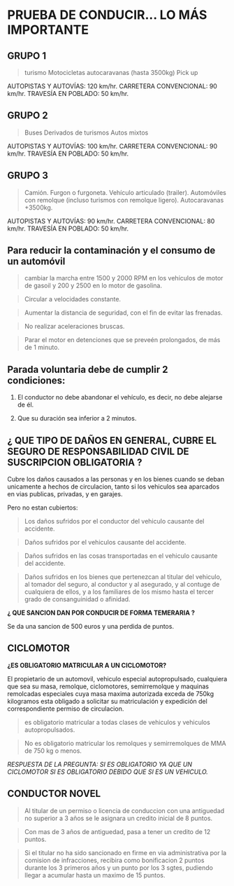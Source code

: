 # PRUEBA DE CONDUCIR... LO MÁS IMPORTANTE


## GRUPO 1 

>turismo
>Motocicletas
>autocaravanas (hasta 3500kg)
>Pick up

AUTOPISTAS Y AUTOVÍAS: 120 km/hr.
CARRETERA CONVENCIONAL: 90 km/hr.
TRAVESÍA EN POBLADO: 50 km/hr.

## GRUPO 2

>Buses
>Derivados de turismos
>Autos mixtos

AUTOPISTAS Y AUTOVÍAS: 100 km/hr.
CARRETERA CONVENCIONAL: 90 km/hr.
TRAVESÍA EN POBLADO: 50 km/hr.

## GRUPO 3

>Camión.
> Furgon o furgoneta.
>Vehículo articulado (trailer).
>Automóviles con remolque (incluso turismos con remolque ligero).
>Autocaravanas +3500kg.

AUTOPISTAS Y AUTOVÍAS: 90 km/hr.
CARRETERA CONVENCIONAL: 80 km/hr.
TRAVESÍA EN POBLADO: 50 km/hr.

## Para reducir la contaminación y el consumo de un automóvil

> cambiar la marcha entre 1500 y 2000 RPM en los vehículos de motor de gasoil y 200 y 2500 en lo motor de gasolina.

> Circular a velocidades constante.

> Aumentar la distancia de seguridad, con el fin de evitar las frenadas.

> No realizar aceleraciones bruscas.

> Parar el motor en detenciones que se preveén prolongados, de más de 1 minuto.

## Parada voluntaria debe de cumplir 2 condiciones:

1. El conductor no debe abandonar el vehículo, es decir,  no debe alejarse de él.

2. Que su duración sea inferior a 2 minutos.



## ¿ QUE TIPO DE DAÑOS EN GENERAL, CUBRE EL SEGURO DE RESPONSABILIDAD CIVIL DE SUSCRIPCION OBLIGATORIA ?

Cubre los daños causados a las personas y en los bienes cuando se deban unicamente a hechos de circulacion, tanto si los vehiculos sea aparcados en vias publicas, privadas, y en garajes.

Pero no estan cubiertos:

> Los daños sufridos por el conductor del vehiculo causante del accidente.

> Daños sufridos por el vehiculos causante del accidente.

> Daños sufridos en las cosas transportadas en el vehiculo causante del accidente.

> Daños sufridos en los bienes que pertenezcan al titular del vehiculo, al tomador del seguro, al conductor y al asegurado, y al contuge de cualquiera de ellos, y a los familiares de los mismo hasta el tercer grado de consanguinidad o afinidad.


**¿ QUE SANCION DAN POR CONDUCIR DE FORMA TEMERARIA ?**

Se da una sancion de 500 euros y una perdida de puntos.


## CICLOMOTOR

**¿ES OBLIGATORIO MATRICULAR A UN CICLOMOTOR?**

El propietario de un automovil, vehiculo especial autopropulsado, cualquiera que sea su masa, remolque, ciclomotores, semirremolque y maquinas remolcadas especiales cuya masa maxima autorizada exceda de 750kg kilogramos esta obligado a solicitar su matriculación y expedición del correspondiente permiso de circulacion.

> es obligatorio matricular a todas clases de vehiculos y vehiculos autopropulsados.

> No es obligatorio matricular los remolques y semirremolques de MMA de 750 kg o menos.

*RESPUESTA DE LA  PREGUNTA: SI ES OBLIGATORIO YA QUE UN CICLOMOTOR SI ES OBLIGATORIO DEBIDO QUE SI ES UN VEHICULO.*

## CONDUCTOR NOVEL

> Al titular de un permiso o licencia de conduccion con una antiguedad no superior a 3 años se le asignara un credito inicial de 8 puntos.

> Con mas de 3 años de antiguedad, pasa a tener un credito de 12 puntos.

> Si el titular no ha sido sancionado en firme en via administrativa por la comision de infracciones, recibira como bonificacion 2 puntos durante los 3 primeros años y un punto por los 3 sgtes, pudiendo llegar a acumular hasta un maximo de 15 puntos.